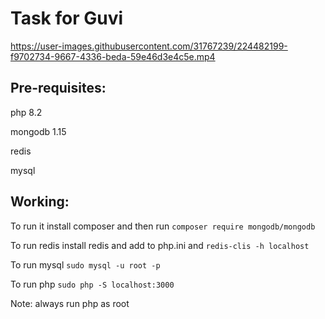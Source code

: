 # Task for Guvi



https://user-images.githubusercontent.com/31767239/224482199-f9702734-9667-4336-beda-59e46d3e4c5e.mp4


## Pre-requisites:
  
  php 8.2
  
  mongodb 1.15
  
  redis
  
  mysql
 
 
## Working:

To run it install composer and then run
`composer require mongodb/mongodb`

To run redis install redis and add to php.ini and
`redis-clis -h localhost`

To run mysql 
`sudo mysql -u root -p`

To run php
  `sudo php -S localhost:3000`

Note: always run php as root 



